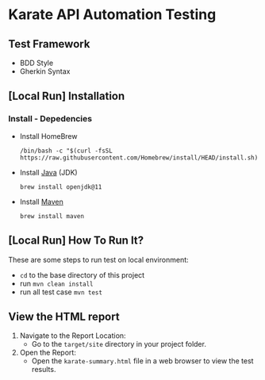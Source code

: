 # Karate API Automation Testing

## Test Framework
- BDD Style
- Gherkin Syntax

## [Local Run] Installation

### Install - Depedencies

- Install HomeBrew
  ```
  /bin/bash -c "$(curl -fsSL https://raw.githubusercontent.com/Homebrew/install/HEAD/install.sh)"
  ```
- Install [Java](https://www.oracle.com/id/java/technologies/javase/javase8-archive-downloads.html) (JDK)
  ```
  brew install openjdk@11
  ```
- Install [Maven](https://maven.apache.org/)
  ```
  brew install maven
  ```
  
## [Local Run] How To Run It?

These are some steps to run test on local environment:
- `cd` to the base directory of this project
- run `mvn clean install`
- run all test case `mvn test`

## View the HTML report
1. Navigate to the Report Location:
    * Go to the `target/site` directory in your project folder.
2. Open the Report:
    * Open the `karate-summary.html` file in a web browser to view the test results.
